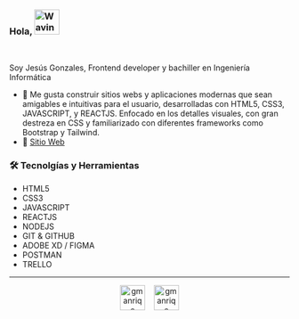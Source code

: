 ### Hola, <img src="https://raw.githubusercontent.com/nixin72/nixin72/master/wave.gif" alt="Waving hand animated gif" height="45" width="45" />

<br />

Soy Jesús Gonzales, Frontend developer y bachiller en Ingeniería Informática

- 🌱 Me gusta construir sitios webs y aplicaciones modernas que sean amigables e intuitivas para el usuario, desarrolladas con HTML5, CSS3, JAVASCRIPT, y REACTJS. Enfocado en los detalles visuales, con gran destreza en CSS y familiarizado con diferentes frameworks como Bootstrap y Tailwind.
- 💬 [Sitio Web](https://myportfolio-gmanriqe.vercel.app/)

### 🛠 Tecnolgías y Herramientas

- HTML5
- CSS3
- JAVASCRIPT
- REACTJS
- NODEJS
- GIT & GITHUB
- ADOBE XD / FIGMA
- POSTMAN
- TRELLO 

<hr>

<p align="center">
<a href="https://www.linkedin.com/in/gmanriqe/" target="_blank"><img align="center" src="https://img.icons8.com/cute-clipart/64/000000/linkedin.png" alt="gmanriqe" height="45" width="45" /></a>&nbsp;&nbsp;&nbsp;
<a href="https://twitter.com/gmanriqe" target="_blank"><img align="center" src="https://img.icons8.com/cute-clipart/64/000000/twitter.png" alt="gmanriqe" height="45" width="45" /></a>
</p>
